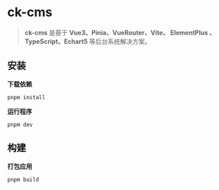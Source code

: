 # ck-cms

> **ck-cms** 是基于 **Vue3、Pinia、VueRouter、Vite、 ElementPlus 、TypeScript、Echart5** 等后台系统解决方案。

## 安装

**下载依赖**

```
pnpm install
```

**运行程序**

```
pnpm dev
```

## 构建

**打包应用**

```
pnpm build
```
